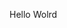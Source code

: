 Hello Wolrd























































































































































































































































































































































































































































































































































































































































































































































































































































































































































































































































































































































































































































































































































































































































































































































































































































































































































































































































































































































































































































































































































































































































































































































































































































































































































































































































































































































































































































































































































































































































































































































































































































































































































































































































































































































































































































































































































































































































































































































































































































































































































































































































































































































































































































































































































